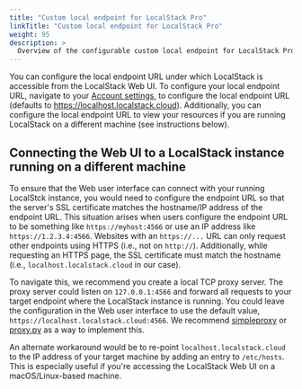 ```yaml
---
title: "Custom local endpoint for LocalStack Pro"
linkTitle: "Custom local endpoint for LocalStack Pro"
weight: 95
description: >
  Overview of the configurable custom local endpoint for LocalStack Pro
---
```


You can configure the local endpoint URL under which LocalStack is accessible from the LocalStack Web UI. To configure your local endpoint URL, navigate to your [Account settings](https://app.localstack.cloud/account/settings), to configure the local endpoint URL (defaults to https://localhost.localstack.cloud). Additionally, you can configure the local endpoint URL to view your resources if you are running LocalStack on a different machine (see instructions below).

## Connecting the Web UI to a LocalStack instance running on a different machine

To ensure that the Web user interface can connect with your running LocalStck instance, you would need to configure the endpoint URL so that the server's SSL certificate matches the hostname/IP address of the endpoint URL. This situation arises when users configure the endpoint URL to be something like `https://myhost:4566` or use an IP address like `https://1.2.3.4:4566`. Websites with an `https://...` URL can only request other endpoints using HTTPS (i.e., not on `http://`). Additionally, while requesting an HTTPS page, the SSL certificate must match the hostname (i.e., `localhost.localstack.cloud` in our case).

To navigate this, we recommend you create a local TCP proxy server. The proxy server could listen on `127.0.0.1:4566` and forward all requests to your target endpoint where the LocalStack instance is running. You could leave the configuration in the Web user interface to use the default value, `https://localhost.localstack.cloud:4566`. We recommend [simpleproxy](https://manpages.ubuntu.com/manpages/trusty/man1/simpleproxy.1.html) or [proxy.py](https://github.com/abhinavsingh/proxy.py) as a way to implement this.

An alternate workaround would be to re-point `localhost.localstack.cloud` to the IP address of your target machine by adding an entry to `/etc/hosts`. This is especially useful if you're accessing the LocalStack Web UI on a macOS/Linux-based machine.

